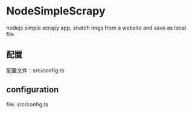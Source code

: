 
# NodeSimpleScrapy

nodejs simple scrapy app, snatch imgs from a website and save as local file.

## 配置

配置文件：src/config.ts

## configuration

file: src/config.ts
